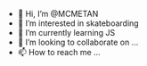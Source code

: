 - 👋 Hi, I’m @MCMETAN
- 👀 I’m interested in skateboarding
- 🌱 I’m currently learning JS
- 💞️ I’m looking to collaborate on ...
- 📫 How to reach me ...

<!---
MCMETAN/MCMETAN is a ✨ special ✨ repository because its `README.md` (this file) appears on your GitHub profile.
You can click the Preview link to take a look at your changes.
--->
